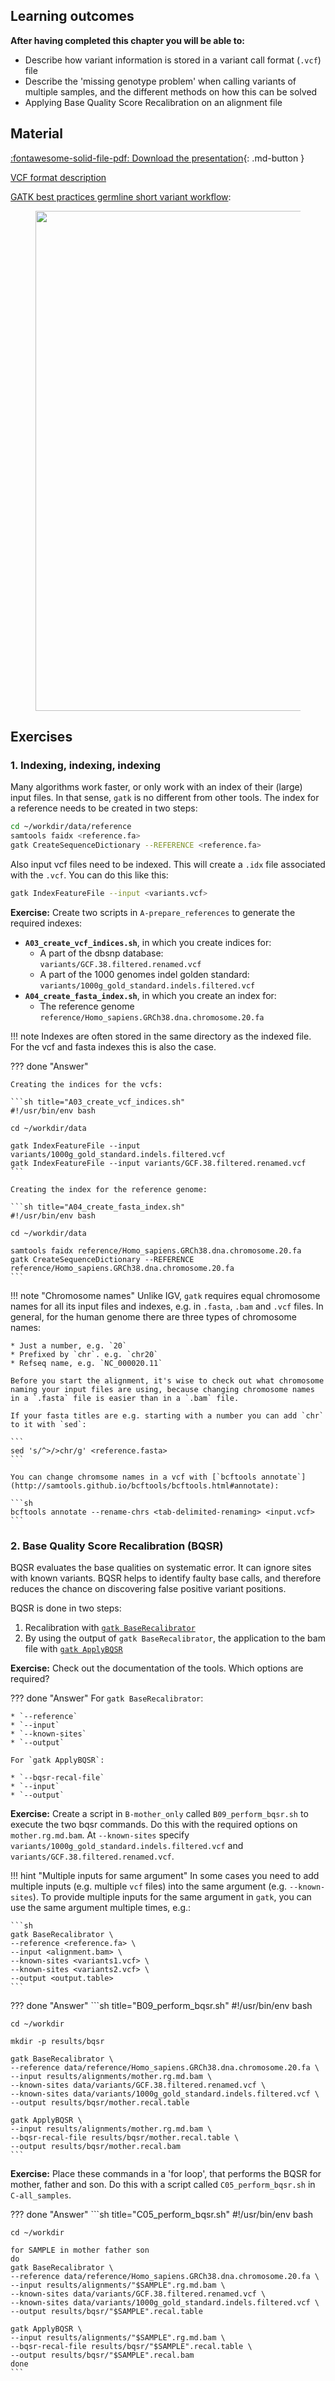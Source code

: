 
## Learning outcomes

**After having completed this chapter you will be able to:**

- Describe how variant information is stored in a variant call format (`.vcf`) file
- Describe the 'missing genotype problem' when calling variants of multiple samples, and the different methods on how this can be solved
- Applying Base Quality Score Recalibration on an alignment file

## Material

[:fontawesome-solid-file-pdf: Download the presentation](../assets/pdf/variant_calling.pdf){: .md-button }

[VCF format description](https://samtools.github.io/hts-specs/VCFv4.1.pdf)

[GATK best practices germline short variant workflow](https://gatk.broadinstitute.org/hc/en-us/articles/360035535932-Germline-short-variant-discovery-SNPs-Indels-):

<figure>
  <img src="../../assets/images/gatk_germline.png" width="800"/>
</figure>

## Exercises

### 1. Indexing, indexing, indexing

Many algorithms work faster, or only work with an index of their (large) input files. In that sense, `gatk` is no different from other tools. The index for a reference needs to be created in two steps:

```sh
cd ~/workdir/data/reference
samtools faidx <reference.fa>
gatk CreateSequenceDictionary --REFERENCE <reference.fa>
```

Also input vcf files need to be indexed. This will create a `.idx` file associated with the `.vcf`. You can do this like this:

```sh
gatk IndexFeatureFile --input <variants.vcf>
```

**Exercise:** Create two scripts in `A-prepare_references` to generate the required indexes:

* **`A03_create_vcf_indices.sh`**, in which you create indices for:
    * A part of the dbsnp database: `variants/GCF.38.filtered.renamed.vcf`
    * A part of the 1000 genomes indel golden standard: `variants/1000g_gold_standard.indels.filtered.vcf`
* **`A04_create_fasta_index.sh`**, in which you create an index for:
    * The reference genome `reference/Homo_sapiens.GRCh38.dna.chromosome.20.fa`

!!! note
    Indexes are often stored in the same directory as the indexed file. For the vcf and fasta indexes this is also the case. 

??? done "Answer"

    Creating the indices for the vcfs:

    ```sh title="A03_create_vcf_indices.sh"
    #!/usr/bin/env bash

    cd ~/workdir/data 

    gatk IndexFeatureFile --input variants/1000g_gold_standard.indels.filtered.vcf
    gatk IndexFeatureFile --input variants/GCF.38.filtered.renamed.vcf
    ```

    Creating the index for the reference genome:

    ```sh title="A04_create_fasta_index.sh"
    #!/usr/bin/env bash

    cd ~/workdir/data 

    samtools faidx reference/Homo_sapiens.GRCh38.dna.chromosome.20.fa
    gatk CreateSequenceDictionary --REFERENCE reference/Homo_sapiens.GRCh38.dna.chromosome.20.fa
    ```

!!! note "Chromosome names"
    Unlike IGV, `gatk` requires equal chromosome names for all its input files and indexes, e.g. in `.fasta`, `.bam` and `.vcf` files. In general, for the human genome there are three types of chromosome names:

    * Just a number, e.g. `20`
    * Prefixed by `chr`. e.g. `chr20`
    * Refseq name, e.g. `NC_000020.11`

    Before you start the alignment, it's wise to check out what chromosome naming your input files are using, because changing chromosome names in a `.fasta` file is easier than in a `.bam` file.

    If your fasta titles are e.g. starting with a number you can add `chr` to it with `sed`:

    ```
    sed 's/^>/>chr/g' <reference.fasta>
    ```

    You can change chromsome names in a vcf with [`bcftools annotate`](http://samtools.github.io/bcftools/bcftools.html#annotate):

    ```sh
    bcftools annotate --rename-chrs <tab-delimited-renaming> <input.vcf>
    ```

### 2. Base Quality Score Recalibration (BQSR)

BQSR evaluates the base qualities on systematic error. It can ignore sites with known variants. BQSR helps to identify faulty base calls, and therefore reduces the chance on discovering false positive variant positions.

BQSR is done in two steps:

1. Recalibration with [`gatk BaseRecalibrator`](https://gatk.broadinstitute.org/hc/en-us/articles/360037593511-BaseRecalibrator)
2. By using the output of `gatk BaseRecalibrator`, the application to the bam file with [`gatk ApplyBQSR`](https://gatk.broadinstitute.org/hc/en-us/articles/360037055712-ApplyBQSR)

**Exercise:** Check out the documentation of the tools. Which options are required?

??? done "Answer"
    For `gatk BaseRecalibrator`:

    * `--reference`
    * `--input`
    * `--known-sites`
    * `--output`

    For `gatk ApplyBQSR`:

    * `--bqsr-recal-file`
    * `--input`
    * `--output`

**Exercise:** Create a script in `B-mother_only` called `B09_perform_bqsr.sh` to execute the two bqsr commands. Do this with the required options on `mother.rg.md.bam`. At `--known-sites` specify `variants/1000g_gold_standard.indels.filtered.vcf` and `variants/GCF.38.filtered.renamed.vcf`.

!!! hint "Multiple inputs for same argument"
    In some cases you need to add multiple inputs (e.g. multiple `vcf` files) into the same argument (e.g. `--known-sites`). To provide multiple inputs for the same argument in `gatk`, you can use the same argument multiple times, e.g.:

    ```sh
    gatk BaseRecalibrator \
    --reference <reference.fa> \
    --input <alignment.bam> \
    --known-sites <variants1.vcf> \
    --known-sites <variants2.vcf> \
    --output <output.table>
    ```

??? done "Answer"
    ```sh title="B09_perform_bqsr.sh"
    #!/usr/bin/env bash

    cd ~/workdir

    mkdir -p results/bqsr

    gatk BaseRecalibrator \
    --reference data/reference/Homo_sapiens.GRCh38.dna.chromosome.20.fa \
    --input results/alignments/mother.rg.md.bam \
    --known-sites data/variants/GCF.38.filtered.renamed.vcf \
    --known-sites data/variants/1000g_gold_standard.indels.filtered.vcf \
    --output results/bqsr/mother.recal.table

    gatk ApplyBQSR \
    --input results/alignments/mother.rg.md.bam \
    --bqsr-recal-file results/bqsr/mother.recal.table \
    --output results/bqsr/mother.recal.bam
    ```

**Exercise:** Place these commands in a 'for loop', that performs the BQSR for mother, father and son. Do this with a script called `C05_perform_bqsr.sh` in `C-all_samples`.

??? done "Answer"
    ```sh title="C05_perform_bqsr.sh"
    #!/usr/bin/env bash

    cd ~/workdir

    for SAMPLE in mother father son
    do
    gatk BaseRecalibrator \
    --reference data/reference/Homo_sapiens.GRCh38.dna.chromosome.20.fa \
    --input results/alignments/"$SAMPLE".rg.md.bam \
    --known-sites data/variants/GCF.38.filtered.renamed.vcf \
    --known-sites data/variants/1000g_gold_standard.indels.filtered.vcf \
    --output results/bqsr/"$SAMPLE".recal.table

    gatk ApplyBQSR \
    --input results/alignments/"$SAMPLE".rg.md.bam \
    --bqsr-recal-file results/bqsr/"$SAMPLE".recal.table \
    --output results/bqsr/"$SAMPLE".recal.bam
    done
    ```
